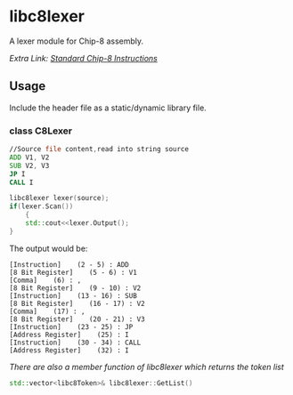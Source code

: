 # libc8lexer

A lexer module for Chip-8 assembly.

*Extra Link:  [Standard Chip-8 Instructions](http://devernay.free.fr/hacks/chip8/C8TECH10.HTM#3.1)*
## Usage

Include the header file as a static/dynamic library file.

### class C8Lexer

```asm
//Source file content,read into string source
ADD V1, V2
SUB V2, V3
JP I
CALL I
```

```C++
libc8lexer lexer(source);
if(lexer.Scan())
	{
	std::cout<<lexer.Output();
}
```

The output would be:

```
[Instruction]    (2 - 5) : ADD
[8 Bit Register]    (5 - 6) : V1
[Comma]    (6) : ,
[8 Bit Register]    (9 - 10) : V2
[Instruction]    (13 - 16) : SUB
[8 Bit Register]    (16 - 17) : V2
[Comma]    (17) : ,
[8 Bit Register]    (20 - 21) : V3
[Instruction]    (23 - 25) : JP
[Address Register]    (25) : I
[Instruction]    (30 - 34) : CALL
[Address Register]    (32) : I
```

*There are also a member function of libc8lexer which returns the token list*

```C++
std::vector<libc8Token>& libc8lexer::GetList()
```